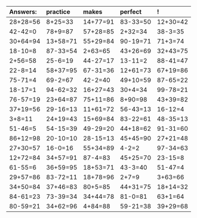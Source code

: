 | Answers: | practice | makes | perfect | ! |
| :--- | :--- | :--- | :--- | :--- |
| 28+28=56 | 8+25=33 | 14+77=91 | 83-33=50 | 12+30=42 | 
| 42-42=0 | 78+9=87 | 57+28=85 | 2+32=34 | 38-3=35 | 
| 30+64=94 | 13+58=71 | 55+29=84 | 90-19=71 | 71+3=74 | 
| 18-10=8 | 87-33=54 | 2+63=65 | 43+26=69 | 32+43=75 | 
| 2+56=58 | 25-6=19 | 44-27=17 | 13-11=2 | 88-41=47 | 
| 22-8=14 | 58+37=95 | 67-31=36 | 12+61=73 | 67+19=86 | 
| 75-71=4 | 69-2=67 | 42-2=40 | 49+10=59 | 87-65=22 | 
| 18-17=1 | 94-62=32 | 16+27=43 | 30+4=34 | 99-78=21 | 
| 76-57=19 | 23+64=87 | 75+11=86 | 8+90=98 | 43+39=82 | 
| 37+19=56 | 29-16=13 | 11+61=72 | 56-43=13 | 16-12=4 | 
| 3+8=11 | 24+19=43 | 15+69=84 | 83-22=61 | 48-35=13 | 
| 51-46=5 | 54-15=39 | 49-29=20 | 44+18=62 | 91-31=60 | 
| 86+12=98 | 20-10=10 | 28-15=13 | 45+45=90 | 27+21=48 | 
| 27+30=57 | 16-0=16 | 55+34=89 | 4-2=2 | 97-34=63 | 
| 12+72=84 | 34+57=91 | 87-4=83 | 45+25=70 | 23-15=8 | 
| 61-55=6 | 36+59=95 | 18+53=71 | 43-3=40 | 51-47=4 | 
| 29+57=86 | 83-72=11 | 18+78=96 | 2+7=9 | 3+63=66 | 
| 34+50=84 | 37+46=83 | 80+5=85 | 44+31=75 | 18+14=32 | 
| 84-61=23 | 73-39=34 | 34+44=78 | 81-0=81 | 63+1=64 | 
| 80-59=21 | 34+62=96 | 4+84=88 | 59-21=38 | 39+29=68 | 
